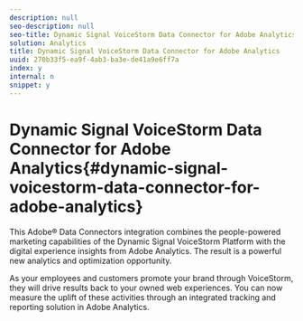 ```yaml
---
description: null
seo-description: null
seo-title: Dynamic Signal VoiceStorm Data Connector for Adobe Analytics
solution: Analytics
title: Dynamic Signal VoiceStorm Data Connector for Adobe Analytics
uuid: 270b33f5-ea9f-4ab3-ba3e-de41a9e6ff7a
index: y
internal: n
snippet: y
---
```


# Dynamic Signal VoiceStorm Data Connector for Adobe Analytics{#dynamic-signal-voicestorm-data-connector-for-adobe-analytics}

This Adobe® Data Connectors integration combines the people-powered marketing capabilities of the Dynamic Signal VoiceStorm Platform with the digital experience insights from Adobe Analytics. The result is a powerful new analytics and optimization opportunity.

As your employees and customers promote your brand through VoiceStorm, they will drive results back to your owned web experiences. You can now measure the uplift of these activities through an integrated tracking and reporting solution in Adobe Analytics. 
